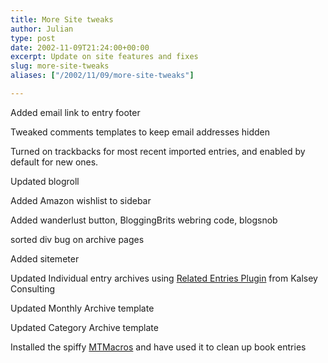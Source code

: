 ```yaml
---
title: More Site tweaks
author: Julian
type: post
date: 2002-11-09T21:24:00+00:00
excerpt: Update on site features and fixes
slug: more-site-tweaks 
aliases: ["/2002/11/09/more-site-tweaks"]

---
```

Added email link to entry footer
  
Tweaked comments templates to keep email addresses hidden
  
Turned on trackbacks for most recent imported entries, and enabled by default for new ones.
  
Updated blogroll
  
Added Amazon wishlist to sidebar
  
Added wanderlust button, BloggingBrits webring code, blogsnob
  
sorted div bug on archive pages
  
Added sitemeter
  
Updated Individual entry archives using [Related Entries Plugin][1] from Kalsey Consulting
  
Updated Monthly Archive template
  
Updated Category Archive template
  
Installed the spiffy [MTMacros][2] and have used it to clean up book entries

 [1]: https://kalsey.com/blog/2002/07/related_entries_plugin.stm
 [2]: https://www.bradchoate.com/past/mtmacros.php